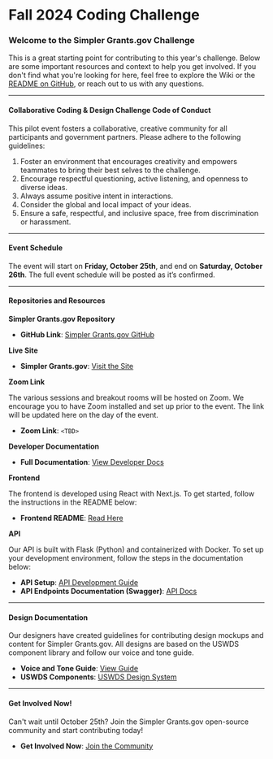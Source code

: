 # Fall 2024 Coding Challenge

### Welcome to the Simpler Grants.gov Challenge

This is a great starting point for contributing to this year's challenge. Below are some important resources and context to help you get involved. If you don't find what you're looking for here, feel free to explore the Wiki or the [README on GitHub](https://github.com/HHS/simpler-grants-gov/tree/main), or reach out to us with any questions.

***

#### Collaborative Coding & Design Challenge Code of Conduct

This pilot event fosters a collaborative, creative community for all participants and government partners. Please adhere to the following guidelines:

1. Foster an environment that encourages creativity and empowers teammates to bring their best selves to the challenge.
2. Encourage respectful questioning, active listening, and openness to diverse ideas.
3. Always assume positive intent in interactions.
4. Consider the global and local impact of your ideas.
5. Ensure a safe, respectful, and inclusive space, free from discrimination or harassment.

***

#### Event Schedule

The event will start on **Friday, October 25th**, and end on **Saturday, October 26th**. The full event schedule will be posted as it’s confirmed.

***

#### Repositories and Resources

**Simpler Grants.gov Repository**

* **GitHub Link**: [Simpler Grants.gov GitHub](https://github.com/HHS/simpler-grants-gov/tree/main)

**Live Site**

* **Simpler Grants.gov**: [Visit the Site](https://simpler.grants.gov/)

**Zoom Link**

The various sessions and breakout rooms will be hosted on Zoom. We encourage you to have Zoom installed and set up prior to the event. The link will be updated here on the day of the event.

* **Zoom Link**: `<TBD>`

**Developer Documentation**

* **Full Documentation**: [View Developer Docs](https://github.com/HHS/simpler-grants-gov/tree/main/documentation)

**Frontend**

The frontend is developed using React with Next.js. To get started, follow the instructions in the README below:

* **Frontend README**: [Read Here](../../../frontend/)

**API**

Our API is built with Flask (Python) and containerized with Docker. To set up your development environment, follow the steps in the documentation below:

* **API Setup**: [API Development Guide](../../api/development.md)
* **API Endpoints Documentation (Swagger)**: [API Docs](http://api-dev-1839587515.us-east-1.elb.amazonaws.com/docs)

***

#### Design Documentation

Our designers have created guidelines for contributing design mockups and content for Simpler Grants.gov. All designs are based on the USWDS component library and follow our voice and tone guide.

* **Voice and Tone Guide**: [View Guide](https://app.gitbook.com/o/cFcvhi6d0nlLyH2VzVgn/s/Pm7UEzeiS1tbLCV1SFRu/product/voice-and-tone-guide)
* **USWDS Components**: [USWDS Design System](https://designsystem.digital.gov/)

***

#### Get Involved Now!

Can't wait until October 25th? Join the Simpler Grants.gov open-source community and start contributing today!

* **Get Involved Now**: [Join the Community](https://app.gitbook.com/o/cFcvhi6d0nlLyH2VzVgn/s/Pm7UEzeiS1tbLCV1SFRu/collaborating/get-involved)
